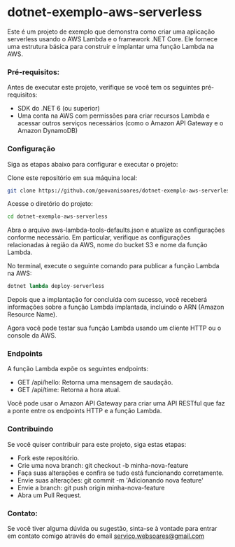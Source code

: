 # dotnet-exemplo-aws-serverless

Este é um projeto de exemplo que demonstra como criar uma aplicação serverless usando o AWS Lambda e o framework .NET Core. Ele fornece uma estrutura básica para construir e implantar uma função Lambda na AWS.

### Pré-requisitos:

Antes de executar este projeto, verifique se você tem os seguintes pré-requisitos:

- SDK do .NET 6 (ou superior)
- Uma conta na AWS com permissões para criar recursos Lambda e acessar outros serviços necessários (como o Amazon API Gateway e o Amazon DynamoDB)

### Configuração

Siga as etapas abaixo para configurar e executar o projeto:

Clone este repositório em sua máquina local:

~~~bash
git clone https://github.com/geovanisoares/dotnet-exemplo-aws-serverless.git
~~~

Acesse o diretório do projeto:

~~~bash
cd dotnet-exemplo-aws-serverless
~~~

Abra o arquivo aws-lambda-tools-defaults.json e atualize as configurações conforme necessário. Em particular, verifique as configurações relacionadas à região da AWS, nome do bucket S3 e nome da função Lambda.

No terminal, execute o seguinte comando para publicar a função Lambda na AWS:

~~~python
dotnet lambda deploy-serverless
~~~

Depois que a implantação for concluída com sucesso, você receberá informações sobre a função Lambda implantada, incluindo o ARN (Amazon Resource Name).

Agora você pode testar sua função Lambda usando um cliente HTTP ou o console da AWS.

### Endpoints

A função Lambda expõe os seguintes endpoints:

- GET /api/hello: Retorna uma mensagem de saudação.
- GET /api/time: Retorna a hora atual.

Você pode usar o Amazon API Gateway para criar uma API RESTful que faz a ponte entre os endpoints HTTP e a função Lambda.

### Contribuindo

Se você quiser contribuir para este projeto, siga estas etapas:

- Fork este repositório.
- Crie uma nova branch: git checkout -b minha-nova-feature
- Faça suas alterações e confira se tudo está funcionando corretamente.
- Envie suas alterações: git commit -m 'Adicionando nova feature'
- Envie a branch: git push origin minha-nova-feature
- Abra um Pull Request.

### Contato:

Se você tiver alguma dúvida ou sugestão, sinta-se à vontade para entrar em contato comigo através do email servico.websoares@gmail.com
